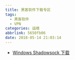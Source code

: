 ```yaml
---
title: 黑客软件下载专区
tags:
  - 黑客软件
  - VPN
categories: 运维
abbrlink: 5650fb06
date: 2018-05-14 21:03:14
---
```


- [Windows Shadowsock 下载](Shadowsocks-win-2.5.6.zip)
